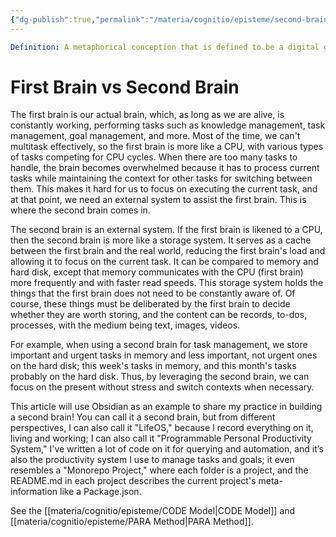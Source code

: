 ```yaml
---
{"dg-publish":true,"permalink":"/materia/cognitio/episteme/second-brain/","tags":["en","philosophia"],"created":"2024-09-14T21:14:10.844+02:00","updated":"2024-09-09T16:50:11.000+02:00"}
---
```



```yml
Definition: A metaphorical conception that is defined to be a digital garden, where notes grow, with a task management system.
```

# First Brain vs Second Brain
The first brain is our actual brain, which, as long as we are alive, is constantly working, performing tasks such as knowledge management, task management, goal management, and more. Most of the time, we can't multitask effectively, so the first brain is more like a CPU, with various types of tasks competing for CPU cycles. When there are too many tasks to handle, the brain becomes overwhelmed because it has to process current tasks while maintaining the context for other tasks for switching between them. This makes it hard for us to focus on executing the current task, and at that point, we need an external system to assist the first brain. This is where the second brain comes in.

The second brain is an external system. If the first brain is likened to a CPU, then the second brain is more like a storage system. It serves as a cache between the first brain and the real world, reducing the first brain's load and allowing it to focus on the current task. It can be compared to memory and hard disk, except that memory communicates with the CPU (first brain) more frequently and with faster read speeds. This storage system holds the things that the first brain does not need to be constantly aware of. Of course, these things must be deliberated by the first brain to decide whether they are worth storing, and the content can be records, to-dos, processes, with the medium being text, images, videos.

For example, when using a second brain for task management, we store important and urgent tasks in memory and less important, not urgent ones on the hard disk; this week's tasks in memory, and this month's tasks probably on the hard disk. Thus, by leveraging the second brain, we can focus on the present without stress and switch contexts when necessary.

This article will use Obsidian as an example to share my practice in building a second brain! You can call it a second brain, but from different perspectives, I can also call it "LifeOS," because I record everything on it, living and working; I can also call it "Programmable Personal Productivity System," I've written a lot of code on it for querying and automation, and it’s also the productivity system I use to manage tasks and goals; it even resembles a "Monorepo Project," where each folder is a project, and the README.md in each project describes the current project's meta-information like a Package.json.

See the [[materia/cognitio/episteme/CODE Model\|CODE Model]] and [[materia/cognitio/episteme/PARA Method\|PARA Method]].
